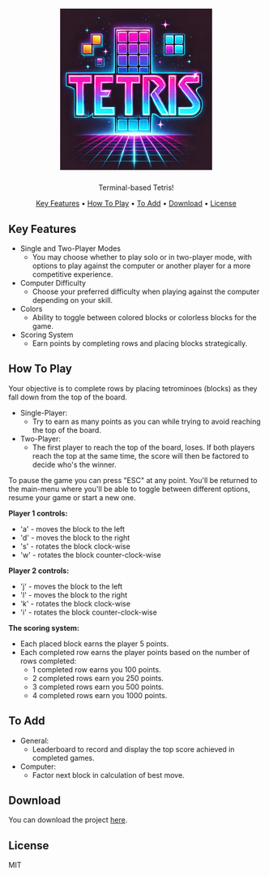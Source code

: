 <h1 align="center">
  <a><img src="https://github.com/commissi0n/tetris/blob/main/img/ttrs.png" width="300"></a>
</h1>

<p align="center">Terminal-based Tetris!</p>

<p align="center">
  <a href="#key-features">Key Features</a> •
  <a href="#how-to-play">How To Play</a> •
  <a href="#to-add">To Add</a> •
  <a href="#download">Download</a> •
  <a href="#license">License</a>
</p>

## Key Features

* Single and Two-Player Modes
	- You may choose whether to play solo or in two-player mode, with options to play against the computer or another player for a more competitive experience.
* Computer Difficulty
	- Choose your preferred difficulty when playing against the computer depending on your skill.
* Colors
	- Ability to toggle between colored blocks or colorless blocks for the game.
* Scoring System
	- Earn points by completing rows and placing blocks strategically.

## How To Play
Your objective is to complete rows by placing tetrominoes (blocks) as they fall down from the top of the board.
* Single-Player:
	- Try to earn as many points as you can while trying to avoid reaching the top of the board.
* Two-Player:
	- The first player to reach the top of the board, loses. If both players reach the top at the same time, the score will then be factored to decide who's the winner.

To pause the game you can press "ESC" at any point. You'll be returned to the main-menu where you'll be able to toggle between different options, resume your game or start a new one.

<b>Player 1 controls:</b>
 * 'a' - moves the block to the left
 * 'd' - moves the block to the right
 * 's' - rotates the block clock-wise
 * 'w' - rotates the block counter-clock-wise

<b>Player 2 controls:</b>
 * 'j' - moves the block to the left
 * 'l' - moves the block to the right
 * 'k' - rotates the block clock-wise
 * 'i' - rotates the block counter-clock-wise

<b>The scoring system:</b>
* Each placed block earns the player 5 points.
* Each completed row earns the player points based on the number of rows completed:
	- 1 completed row earns you 100 points.
	- 2 completed rows earn you 250 points.
	- 3 completed rows earn you 500 points.
	- 4 completed rows earn you 1000 points.

## To Add
* General:
	- Leaderboard to record and display the top score achieved in completed games.
* Computer:
	- Factor next block in calculation of best move.

## Download

You can download the project [here](https://github.com/commissi0n/tetris/releases/tag/v1.00).

## License

MIT